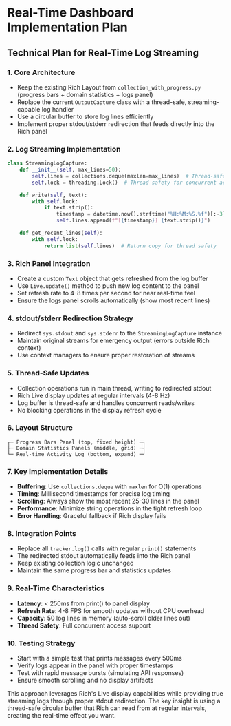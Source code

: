 # Real-Time Dashboard Implementation Plan

## Technical Plan for Real-Time Log Streaming

### 1. **Core Architecture**
- Keep the existing Rich Layout from `collection_with_progress.py` (progress bars + domain statistics + logs panel)
- Replace the current `OutputCapture` class with a thread-safe, streaming-capable log handler
- Use a circular buffer to store log lines efficiently
- Implement proper stdout/stderr redirection that feeds directly into the Rich panel

### 2. **Log Streaming Implementation**
```python
class StreamingLogCapture:
    def __init__(self, max_lines=50):
        self.lines = collections.deque(maxlen=max_lines)  # Thread-safe circular buffer
        self.lock = threading.Lock()  # Thread safety for concurrent access

    def write(self, text):
        with self.lock:
            if text.strip():
                timestamp = datetime.now().strftime("%H:%M:%S.%f")[:-3]  # Millisecond precision
                self.lines.append(f"[{timestamp}] {text.strip()}")

    def get_recent_lines(self):
        with self.lock:
            return list(self.lines)  # Return copy for thread safety
```

### 3. **Rich Panel Integration**
- Create a custom `Text` object that gets refreshed from the log buffer
- Use `Live.update()` method to push new log content to the panel
- Set refresh rate to 4-8 times per second for near real-time feel
- Ensure the logs panel scrolls automatically (show most recent lines)

### 4. **stdout/stderr Redirection Strategy**
- Redirect `sys.stdout` and `sys.stderr` to the `StreamingLogCapture` instance
- Maintain original streams for emergency output (errors outside Rich context)
- Use context managers to ensure proper restoration of streams

### 5. **Thread-Safe Updates**
- Collection operations run in main thread, writing to redirected stdout
- Rich Live display updates at regular intervals (4-8 Hz)
- Log buffer is thread-safe and handles concurrent reads/writes
- No blocking operations in the display refresh cycle

### 6. **Layout Structure**
```
┌─ Progress Bars Panel (top, fixed height) ─┐
├─ Domain Statistics Panels (middle, grid) ─┤
└─ Real-time Activity Log (bottom, expand) ─┘
```

### 7. **Key Implementation Details**
- **Buffering**: Use `collections.deque` with `maxlen` for O(1) operations
- **Timing**: Millisecond timestamps for precise log timing
- **Scrolling**: Always show the most recent 25-30 lines in the panel
- **Performance**: Minimize string operations in the tight refresh loop
- **Error Handling**: Graceful fallback if Rich display fails

### 8. **Integration Points**
- Replace all `tracker.log()` calls with regular `print()` statements
- The redirected stdout automatically feeds into the Rich panel
- Keep existing collection logic unchanged
- Maintain the same progress bar and statistics updates

### 9. **Real-Time Characteristics**
- **Latency**: < 250ms from print() to panel display
- **Refresh Rate**: 4-8 FPS for smooth updates without CPU overhead
- **Capacity**: 50 log lines in memory (auto-scroll older lines out)
- **Thread Safety**: Full concurrent access support

### 10. **Testing Strategy**
- Start with a simple test that prints messages every 500ms
- Verify logs appear in the panel with proper timestamps
- Test with rapid message bursts (simulating API responses)
- Ensure smooth scrolling and no display artifacts

This approach leverages Rich's Live display capabilities while providing true streaming logs through proper stdout redirection. The key insight is using a thread-safe circular buffer that Rich can read from at regular intervals, creating the real-time effect you want.
